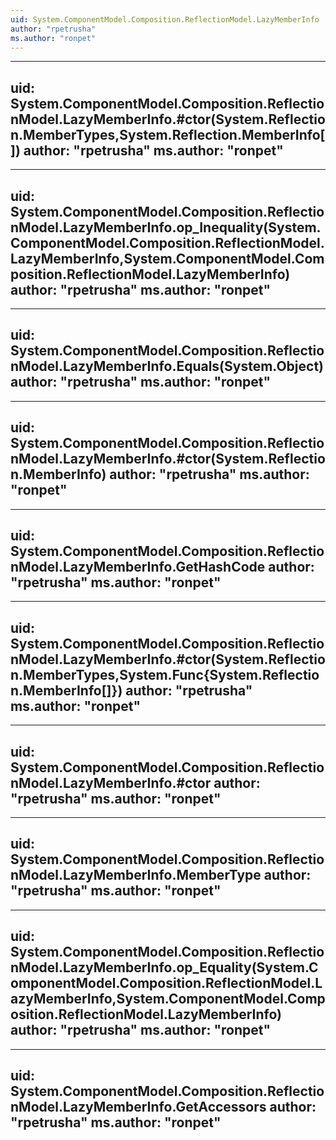 ```yaml
---
uid: System.ComponentModel.Composition.ReflectionModel.LazyMemberInfo
author: "rpetrusha"
ms.author: "ronpet"
---
```


---
uid: System.ComponentModel.Composition.ReflectionModel.LazyMemberInfo.#ctor(System.Reflection.MemberTypes,System.Reflection.MemberInfo[])
author: "rpetrusha"
ms.author: "ronpet"
---

---
uid: System.ComponentModel.Composition.ReflectionModel.LazyMemberInfo.op_Inequality(System.ComponentModel.Composition.ReflectionModel.LazyMemberInfo,System.ComponentModel.Composition.ReflectionModel.LazyMemberInfo)
author: "rpetrusha"
ms.author: "ronpet"
---

---
uid: System.ComponentModel.Composition.ReflectionModel.LazyMemberInfo.Equals(System.Object)
author: "rpetrusha"
ms.author: "ronpet"
---

---
uid: System.ComponentModel.Composition.ReflectionModel.LazyMemberInfo.#ctor(System.Reflection.MemberInfo)
author: "rpetrusha"
ms.author: "ronpet"
---

---
uid: System.ComponentModel.Composition.ReflectionModel.LazyMemberInfo.GetHashCode
author: "rpetrusha"
ms.author: "ronpet"
---

---
uid: System.ComponentModel.Composition.ReflectionModel.LazyMemberInfo.#ctor(System.Reflection.MemberTypes,System.Func{System.Reflection.MemberInfo[]})
author: "rpetrusha"
ms.author: "ronpet"
---

---
uid: System.ComponentModel.Composition.ReflectionModel.LazyMemberInfo.#ctor
author: "rpetrusha"
ms.author: "ronpet"
---

---
uid: System.ComponentModel.Composition.ReflectionModel.LazyMemberInfo.MemberType
author: "rpetrusha"
ms.author: "ronpet"
---

---
uid: System.ComponentModel.Composition.ReflectionModel.LazyMemberInfo.op_Equality(System.ComponentModel.Composition.ReflectionModel.LazyMemberInfo,System.ComponentModel.Composition.ReflectionModel.LazyMemberInfo)
author: "rpetrusha"
ms.author: "ronpet"
---

---
uid: System.ComponentModel.Composition.ReflectionModel.LazyMemberInfo.GetAccessors
author: "rpetrusha"
ms.author: "ronpet"
---
